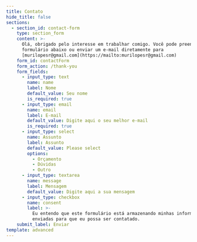 ```yaml
---
title: Contato
hide_title: false
sections:
  - section_id: contact-form
    type: section_form
    content: >-
      Olá, obrigado pelo interesse em trabalhar comigo. Você pode preencher o
      formulário abaixo ou enviar um e-mail diretamente para
      [murilopesr@gmail.com](https://mailto:murilopesr@gmail.com)
    form_id: contactForm
    form_action: /thank-you
    form_fields:
      - input_type: text
        name: name
        label: Nome
        default_value: Seu nome
        is_required: true
      - input_type: email
        name: email
        label: E-mail
        default_value: Digite aqui o seu melhor e-mail
        is_required: true
      - input_type: select
        name: Assunto
        label: Assunto
        default_value: Please select
        options:
          - Orçamento
          - Dúvidas
          - Outro
      - input_type: textarea
        name: message
        label: Mensagem
        default_value: Digite aqui a sua mensagem
      - input_type: checkbox
        name: consent
        label: >-
          Eu entendo que este formulário está armazenando minhas informações
          enviadas para que eu possa ser contatado.
    submit_label: Enviar
template: advanced
---
```

